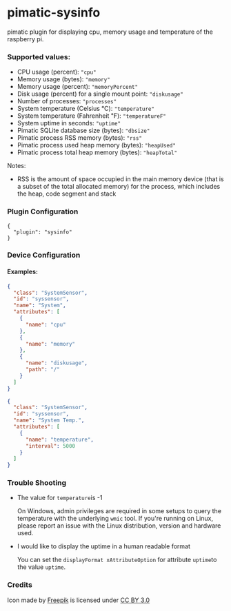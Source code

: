 pimatic-sysinfo
===============

pimatic plugin for displaying cpu, memory usage and temperature of the raspberry pi.

### Supported values:

* CPU usage (percent): `"cpu"`
* Memory usage (bytes): `"memory"`
* Memory usage (percent): `"memoryPercent"`
* Disk usage (percent) for a single mount point: `"diskusage"`
* Number of processes: `"processes"`
* System temperature (Celsius ℃): `"temperature"`
* System temperature (Fahrenheit ℉): `"temperatureF"`
* System uptime in seconds: `"uptime"`
* Pimatic SQLite database size (bytes): `"dbsize"`
* Pimatic process RSS memory (bytes):  `"rss"`
* Pimatic process used heap memory (bytes):  `"heapUsed"`
* Pimatic process total heap memory (bytes):  `"heapTotal"`

Notes:
* RSS is the amount of space occupied in the main memory device 
  (that is a subset of the total allocated memory) for the 
  process, which includes the heap, code segment and stack
  
### Plugin Configuration
```
{ 
  "plugin": "sysinfo"
}
```

### Device Configuration

#### Examples:

```json
{
  "class": "SystemSensor",
  "id": "syssensor",
  "name": "System",
  "attributes": [
    {
      "name": "cpu"
    },
    {
      "name": "memory"
    },
    {
      "name": "diskusage",
      "path": "/"
    }
  ]
}
```


```json
{
  "class": "SystemSensor",
  "id": "syssensor",
  "name": "System Temp.",
  "attributes": [
    {
      "name": "temperature",
      "interval": 5000
    }
  ]
}
```

### Trouble Shooting

* The value for `temperature`is -1
    
  On Windows, admin privileges are required in some setups to query the 
  temperature with the underlying `wmic` tool. If you're running on Linux,
  please report an issue with the Linux distribution, version and hardware 
  used.
  
* I would like to display the uptime in a human readable format

  You can set the `displayFormat xAttributeOption` for attribute `uptime`to the
  value `uptime`. 

### Credits

<div>Icon made by <a href="http://www.freepik.com" title="Freepik">Freepik</a> is licensed under <a href="http://creativecommons.org/licenses/by/3.0/" title="Creative Commons BY 3.0">CC BY 3.0</a></div>
